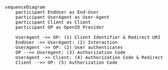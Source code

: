 <pre class="mermaid nohighlight">
sequenceDiagram
    participant EndUser as End-User
    participant UserAgent as User-Agent
    participant Client as Client
    participant OP as OpenID Provider

    UserAgent ->> OP: (1) Client Identifier & Redirect URI
    EndUser ->> UserAgent: (2) Interaction
    UserAgent ->> OP: (2) User authenticates
    OP -->> UserAgent: (3) Authorization Code
    UserAgent ->> Client: (4) Authorization Code & Redirect URI
    Client -->> OP: (5) Authorization Code
</pre>
